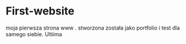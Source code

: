 # First-website
moja pierwsza strona www . stworzona została jako portfolio i test dla samego siebie.
Ultiima
